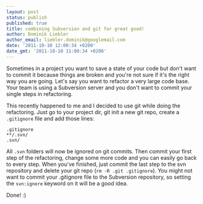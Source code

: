 ```yaml
---
layout: post
status: publish
published: true
title: combining Subversion and git for great good!
author: Dominik Liebler
author_email: liebler.dominik@googlemail.com
date: '2011-10-10 12:00:34 +0200'
date_gmt: '2011-10-10 11:00:34 +0200'
---
```

Sometimes in a project you want to save a state of your code but don't want to commit it because things are broken and you're not sure if it's the right way you are going. Let's say you want to refactor a very large code base. Your team is using a Subversion server and you don't want to commit your single steps in refactoring.

This recently happened to me and I decided to use git while doing the refactoring. Just go to your project dir, git init a new git repo, create a `.gitignore` file and add those lines:

```
.gitignore
**/.svn/
.svn/
```

All `.svn` folders will now be ignored on git commits. Then commit your first step of the refactoring, change some more code and you can easily go back to every step. When you've finished, just commit the last step to the svn repository and delete your git repo (`rm -R .git .gitignore`). You might not want to commit your .gitignore file to the Subversion repository, so setting the `svn:ignore` keyword on it will be a good idea.

Done! :)
